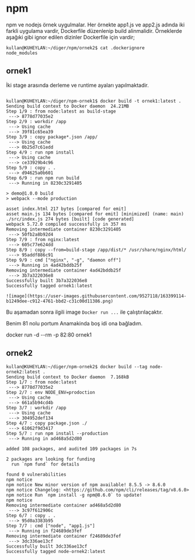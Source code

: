 # npm
npm ve nodejs örnek uygulmalar. Her örnekte app1.js ve app2.js adında iki farkli uygulama vardir, Dockerfile düzenlenip build alinmalidir.
Örneklerde aşağıki gibi ignor edilen dizinler Dockerfile için vardir;

```
kullan@KUHEYLAN:~/diger/npm/ornek2$ cat .dockerignore
node_modules
```



## ornek1


İki stage arasında derleme ve runtime ayaları yapılmaktadir. 

```

kullan@KUHEYLAN:~/diger/npm-ornek1$ docker build -t ornek1:latest .
Sending build context to Docker daemon  24.21MB
Step 1/9 : from node:latest as build-stage
 ---> 8778d77035e2
Step 2/9 : workdir /app
 ---> Using cache
 ---> 39f81c65ea39
Step 3/9 : copy package*.json /app/
 ---> Using cache
 ---> 0b25d7c61edd
Step 4/9 : run npm install
 ---> Using cache
 ---> ce33929b4c96
Step 5/9 : copy . .
 ---> d94625a0b601
Step 6/9 : run npm run build
 ---> Running in 8230c3291405

> demo@1.0.0 build
> webpack --mode production

asset index.html 217 bytes [compared for emit]
asset main.js 134 bytes [compared for emit] [minimized] (name: main)
./src/index.js 274 bytes [built] [code generated]
webpack 5.72.0 compiled successfully in 357 ms
Removing intermediate container 8230c3291405
 ---> 50fb2a8b92d4
Step 7/9 : from nginx:latest
 ---> 605c77e624dd
Step 8/9 : copy --from=build-stage /app/dist/* /usr/share/nginx/html/
 ---> 95addf886c91
Step 9/9 : cmd ["nginx", "-g", "daemon off"]
 ---> Running in 4ad42bddb25f
Removing intermediate container 4ad42bddb25f
 ---> 3b7a322036e8
Successfully built 3b7a322036e8
Successfully tagged ornek1:latest

![image](https://user-images.githubusercontent.com/9527118/163399114-b1249dee-c912-4761-bbd2-c31c00d11386.png)

```

Bu aşamadan sonra ilgili image `` Docker run ... `` ile çalıştırılaçaktır. 


Benim 81 nolu portum Anamakinda boş idi ona bağladım. 

docker run -d --rm -p 82:80 ornek1





## ornek2

``` 
kullan@KUHEYLAN:~/diger/npm-ornek2$ docker build --tag node-ornek2:latest .
Sending build context to Docker daemon  7.168kB
Step 1/7 : from node:latest
 ---> 8778d77035e2
Step 2/7 : env NODE_ENV=prodoction
 ---> Using cache
 ---> 661a5b94cd4b
Step 3/7 : workdir /app
 ---> Using cache
 ---> 304952def134
Step 4/7 : copy package.json ./
 ---> 61062f9d3417
Step 5/7 : run npm install --production
 ---> Running in ad468a5d2d80

added 108 packages, and audited 109 packages in 7s

2 packages are looking for funding
  run `npm fund` for details

found 0 vulnerabilities
npm notice
npm notice New minor version of npm available! 8.5.5 -> 8.6.0
npm notice Changelog: <https://github.com/npm/cli/releases/tag/v8.6.0>
npm notice Run `npm install -g npm@8.6.0` to update!
npm notice
Removing intermediate container ad468a5d2d80
 ---> 3c97f612906c
Step 6/7 : copy . .
 ---> 95d0a3383b95
Step 7/7 : cmd ["node", "app1.js"]
 ---> Running in f24689de3fef
Removing intermediate container f24689de3fef
 ---> 3dc336ae13cf
Successfully built 3dc336ae13cf
Successfully tagged node-ornek2:latest


```



